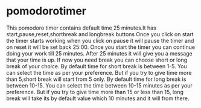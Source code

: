 # pomodorotimer
This pomodoro timer contains default time 25 minutes.It has start,pause,reset,shortbreak and longbreak buttons 
Once you click on start the timer starts working when you click on pause it will pause the timer and on reset it will be set back 25:00.
Once you start the timer you can continue doing your work till 25 minutes. After 25 minutes it will give you a message that your time is up.
If now you need break you can choose short or long break of your choice. By default time for short break is between 1-5. You can select the time as per your preference.
But if you try to give time more than 5,short break will start from 5 only.
By default time for long break is between 10-15. You can select the time between 10-15 minutes as per your preference.
But if you try to give time more than 15 or less than 15, long break will take its by default value which 10 minutes and it will from there.


